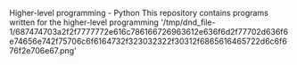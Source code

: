 Higher-level programming - Python
This repository contains programs written for the higher-level programming
'/tmp/dnd_file-1/687474703a2f2f7777772e616c786166726963612e636f6d2f77702d636f6e74656e742f75706c6f6164732f323032322f30312f6865616465722d6c6f676f2e706e67.png' 

